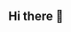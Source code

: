 ## Hi there 👋

<!--
**ZhiyuanZhang-WHU/ZhiyuanZhang-WHU** is a ✨ _special_ ✨ repository because its `README.md` (this file) appears on your GitHub profile.

Here are some ideas to get you started:

- 🔭 I’m currently working on Electronic Information School, Wuhan University
- 🌱 I’m currently learning Image Fusion and Remote Sensing
- 📫 How to reach me:zhiyuanzhang@whu.edu.cn

